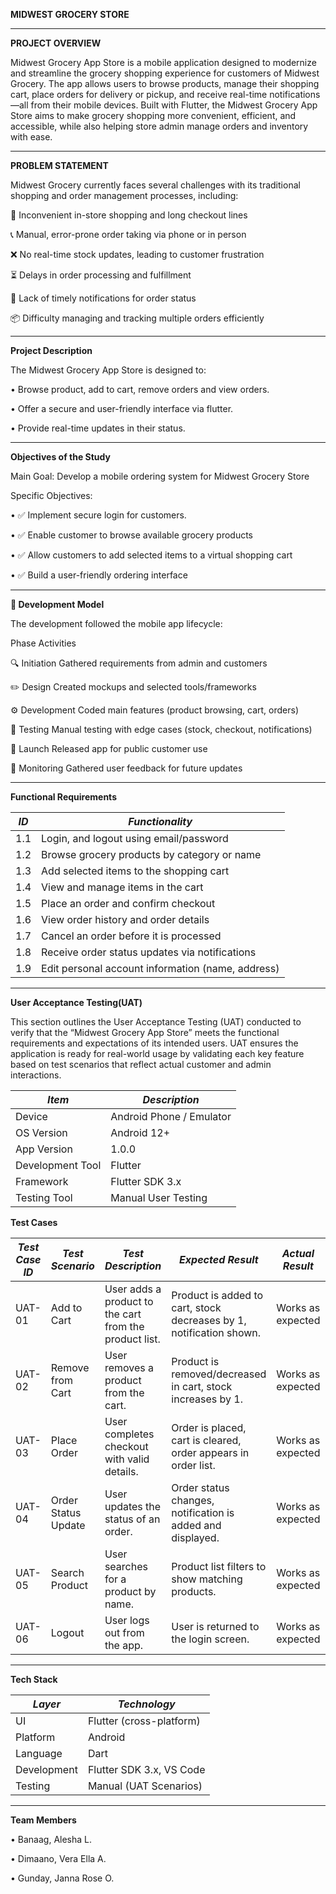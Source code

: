 **MIDWEST GROCERY STORE**
_______________________

**PROJECT OVERVIEW**

Midwest Grocery App Store is a mobile application designed to modernize and streamline the grocery shopping experience for customers of Midwest Grocery.
The app allows users to browse products, manage their shopping cart, place orders for delivery or pickup, and receive real-time notifications—all from their mobile devices.
Built with Flutter, the Midwest Grocery App Store aims to make grocery shopping more convenient, efficient, and accessible, while also helping store admin manage orders and inventory with ease.
_________________________________________________________________________________________________________________________________________________________________________________________________

**PROBLEM STATEMENT**

Midwest Grocery currently faces several challenges with its traditional shopping and order management processes, including:

🛒 Inconvenient in-store shopping and long checkout lines

📞 Manual, error-prone order taking via phone or in person

❌ No real-time stock updates, leading to customer frustration

⏳ Delays in order processing and fulfillment

🔔 Lack of timely notifications for order status

📦 Difficulty managing and tracking multiple orders efficiently
_________________________________________________________________________________________________________________________________________________________________________________________________

**Project Description**

The Midwest Grocery App Store is designed to:
	
 • Browse product, add to cart, remove orders and view orders.
	
 • Offer a secure and user-friendly interface via flutter.
	
 • Provide real-time updates in their status.
_________________________________________________________________________________________________________________________________________________________________________________________________

**Objectives of the Study**

Main Goal: Develop a mobile ordering system for Midwest Grocery Store

Specific Objectives:
	
 • ✅ Implement secure login for customers.
	
 • ✅  Enable customer to browse available grocery products
	
 • ✅ Allow customers to add selected items to a virtual shopping cart

 • ✅ Build a user-friendly ordering interface
 __________________________________________________________________________________________________________________________________________________________________________________________________

 **🧩 Development Model**
 
The development followed the mobile app lifecycle:

Phase	Activities

🔍 Initiation	Gathered requirements from admin and customers

✏️ Design	Created mockups and selected tools/frameworks

⚙️ Development	Coded main features (product browsing, cart, orders)

🧪 Testing	Manual testing with edge cases (stock, checkout, notifications)

🚀 Launch	Released app for public customer use

🔄 Monitoring	Gathered user feedback for future updates
___________________________________________________________________________________________________________________________________________________________________________________________________

**Functional Requirements**

| *ID*   | *Functionality*                                   |
| ------ | ------------------------------------------------- |
| 1.1    | Login, and logout using email/password  |
| 1.2    | Browse grocery products by category or name       |
| 1.3    | Add selected items to the shopping cart           |
| 1.4    | View and manage items in the cart                 |
| 1.5    | Place an order and confirm checkout               |
| 1.6    | View order history and order details              |
| 1.7    | Cancel an order before it is processed            |
| 1.8    | Receive order status updates via notifications    |
| 1.9    | Edit personal account information (name, address) |
__________________________________________________________________________________________________________________________________________________________________________________________________

**User Acceptance Testing(UAT)**

This section outlines the User Acceptance Testing (UAT) conducted to verify that the “Midwest Grocery App Store” meets the functional requirements and expectations of its intended users. UAT ensures the application is ready for real-world usage by validating each key feature based on test scenarios that reflect actual customer and admin interactions.  

| *Item*           | *Description*            |
| ---------------- | ------------------------ |
| Device           | Android Phone / Emulator |
| OS Version       | Android 12+              |
| App Version      | 1.0.0                    |
| Development Tool | Flutter                  |
| Framework        | Flutter SDK 3.x          |
| Testing Tool     | Manual User Testing      |

**Test Cases**

| *Test Case ID*   | *Test Scenario*     | *Test Description*                                     | *Expected Result*                                                   | *Actual Result* | *Status*     |
| ---------------- | ------------------- | ------------------------------------------------------ | ------------------------------------------------------------------- | ----------------- | ---------- |
| UAT-01           | Add to Cart         | User adds a product to the cart from the product list. | Product is added to cart, stock decreases by 1, notification shown. | Works as expected | Passed     |
| UAT-02           | Remove from Cart    | User removes a product from the cart.                  | Product is removed/decreased in cart, stock increases by 1.         | Works as expected | Passed     |
| UAT-03           | Place Order         | User completes checkout with valid details.            | Order is placed, cart is cleared, order appears in order list.      | Works as expected | Passed     |
| UAT-04           | Order Status Update | User updates the status of an order.                   | Order status changes, notification is added and displayed.          | Works as expected | Passed     |
| UAT-05           | Search Product      | User searches for a product by name.                   | Product list filters to show matching products.                     | Works as expected | Passed     |
| UAT-06           | Logout              | User logs out from the app.                            | User is returned to the login screen.                               | Works as expected | Passed     |

_________________________________________________________________________________________________________________________________________________________________________________________________

**Tech Stack**

| *Layer*     | *Technology*               |
| ----------- | ------------------------ |
| UI          | Flutter (cross-platform) |
| Platform    | Android                  |
| Language    | Dart                     |
| Development | Flutter SDK 3.x, VS Code |
| Testing     | Manual (UAT Scenarios)   |


__________________________________________________________________________________________________________________________________________________________________________________________________

**Team Members**

 • Banaag, Alesha L.
	
 • Dimaano, Vera Ella A.
	
 • Gunday, Janna Rose O.
